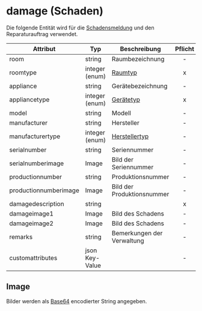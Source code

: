 # damage (Schaden)

Die folgende Entität wird für die [Schadensmeldung](Damagenotification.md) und den Reparaturauftrag verwendet.

| Attribut              | Typ            | Beschreibung                                 | Pflicht |
| --------------------- | -------------- | -------------------------------------------- | :-----: |
| room                  | string         | Raumbezeichnung                              |    -    |
| roomtype              | integer (enum) | [Raumtyp](/types/roomtypes.md)               |    x    |
| appliance             | string         | Gerätebezeichnung                            |    -    |
| appliancetype         | integer (enum) | [Gerätetyp](/types/appliancetypes.md)        |    x    |
| model                 | string         | Modell                                       |    -    |
| manufacturer          | string         | Hersteller                                   |    -    |
| manufacturertype      | integer (enum) | [Herstellertyp](/types/manufacturertypes.md) |    -    |
| serialnumber          | string         | Seriennummer                                 |    -    |
| serialnumberimage     | Image          | Bild der Seriennummer                        |    -    |
| productionnumber      | string         | Produktionsnummer                            |    -    |
| productionnumberimage | Image          | Bild der Produktionsnummer                   |    -    |
| damagedescription     | string         |                                              |    x    |
| damageimage1          | Image          | Bild des Schadens                            |    -    |
| damageimage2          | Image          | Bild des Schadens                            |    -    |
| remarks               | string         | Bemerkungen der Verwaltung                   |    -    |
| customattributes      | json Key-Value |                                              |    -    |

## Image

Bilder werden als [Base64](https://de.wikipedia.org/wiki/Base64) encodierter String angegeben.
